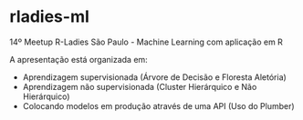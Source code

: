 # rladies-ml
14º Meetup R-Ladies São Paulo - Machine Learning com aplicação em R

A apresentação está organizada em:

- Aprendizagem supervisionada (Árvore de Decisão e Floresta Aletória)
- Aprendizagem não supervisionada (Cluster Hierárquico e Não Hierárquico)
- Colocando modelos em produção através de uma API (Uso do Plumber)
